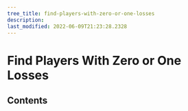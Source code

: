 ```yaml
---
tree_title: find-players-with-zero-or-one-losses
description: 
last_modified: 2022-06-09T21:23:28.2328
---
```


# Find Players With Zero or One Losses

## Contents
